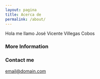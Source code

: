 ```yaml
---
layout: pagina
title: Acerca de
permalink: /about/
---
```


Hola me llamo José Vicente Villegas Cobos
### More Information


### Contact me

[email@domain.com](mailto:nephaldrion@gmail.com)
